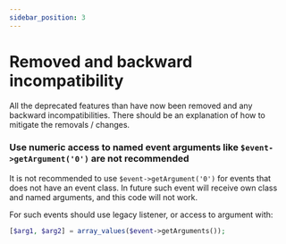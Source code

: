 ```yaml
---
sidebar_position: 3
---
```


Removed and backward incompatibility
===============
All the deprecated features than have now been removed and any backward incompatibilities.
There should be an explanation of how to mitigate the removals / changes.

### Use numeric access to named event arguments like `$event->getArgument('0')` are not recommended

It is not recommended to use `$event->getArgument('0')` for events that does not have an event class.
In future such event will receive own class and named arguments, and this code will not work.

For such events should use legacy listener, or access to argument with:
```php
[$arg1, $arg2] = array_values($event->getArguments());
```
